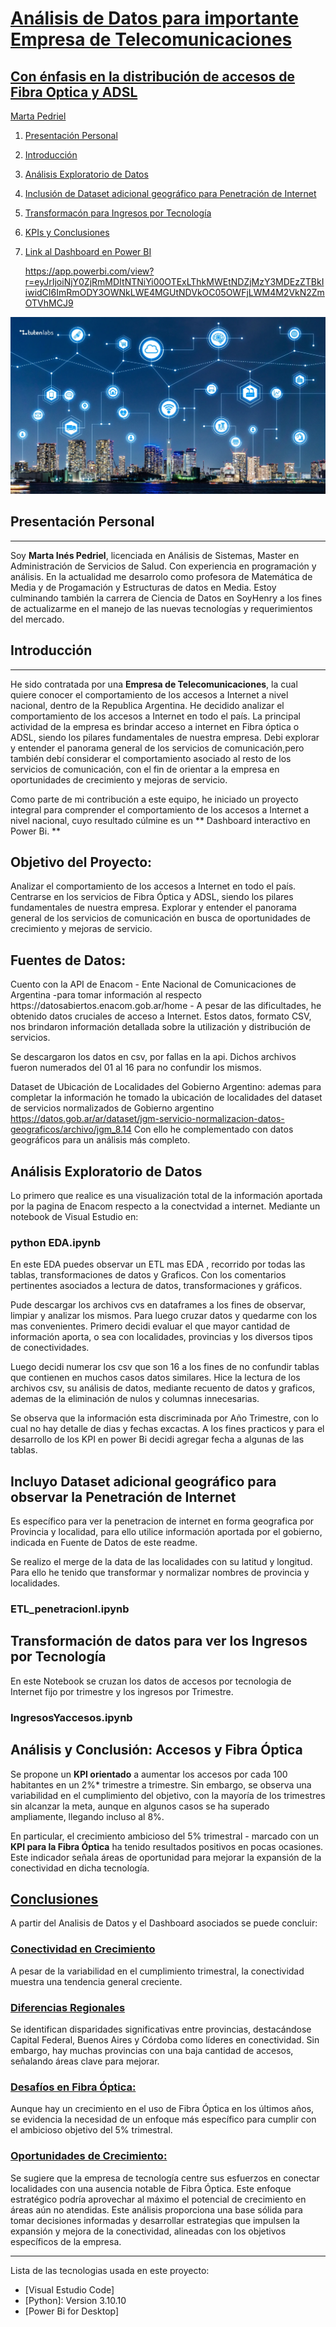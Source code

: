 # [Análisis de Datos para importante Empresa de Telecomunicaciones](#presentacion-info) 
## [Con énfasis en la distribución de accesos de Fibra Optica y ADSL](#presentacion-info) 
<div class="badge-base LI-profile-badge" data-locale="es_ES" data-size="medium" data-theme="dark" data-type="VERTICAL" data-vanity="marta-pedriel" data-version="v1"><a class="badge-base__link LI-simple-link" href="https://ar.linkedin.com/in/marta-pedriel?trk=profile-badge">Marta Pedriel</a></div>
              


1. [Presentación Personal](#presentacion-info)

2. [Introducción](#Comentarios-introductorios)

3. [Análisis Exploratorio de Datos](#ETL-EDA)

4. [Inclusión de Dataset adicional geográfico para Penetración de Internet](#ETL_penetracionI.ipynb)

5. [Transformacón para Ingresos por Tecnología](#IngresosYaccesos.ipynb)

6. [KPIs y Conclusiones](#Conclusiones)

7. [Link al Dashboard en Power BI](#Conclusiones)

    https://app.powerbi.com/view?r=eyJrIjoiNjY0ZjRmMDItNTNiYi00OTExLThkMWEtNDZjMzY3MDEzZTBkIiwidCI6ImRmODY3OWNkLWE4MGUtNDVkOC05OWFjLWM4M2VkN2ZmOTVhMCJ9



![Image text](data/Telecomunicaciones.webp)


## Presentación Personal
***
<p align="justify">
  
Soy **Marta Inés Pedriel**, licenciada en Análisis de Sistemas, Master en Administración de Servicios de Salud. Con experiencia en programación y análisis. En la actualidad me desarrolo como profesora de Matemática de Media y de Progamación y Estructuras de datos en Media.
Estoy culminando también la carrera de Ciencia de Datos en SoyHenry a los fines de actualizarme en el manejo de las nuevas tecnologías y requerimientos del mercado.


## Introducción
*** 

He sido contratada por una **Empresa de Telecomunicaciones**, la cual quiere conocer el comportamiento de los accesos a Internet a nivel nacional, dentro de la Republica Argentina. He decidido analizar el comportamiento de los accesos a Internet en todo el país.
La principal actividad de la empresa es brindar acceso a internet en Fibra óptica o ADSL,  siendo los pilares fundamentales de nuestra empresa.
Debi explorar y entender el panorama general de los servicios de comunicación,pero también debí considerar el comportamiento asociado al resto de los servicios de comunicación, con el fin de orientar a la empresa en oportunidades de crecimiento y mejoras de servicio.

Como parte de mi contribución a este equipo, he iniciado un proyecto integral para comprender el comportamiento de los accesos a Internet a nivel nacional, cuyo resultado cúlmine es un ** Dashboard interactivo en Power Bi. **

## Objetivo del Proyecto:

Analizar el comportamiento de los accesos a Internet en todo el país.
Centrarse en los servicios de Fibra Óptica y ADSL, siendo los pilares fundamentales de nuestra empresa.
Explorar y entender el panorama general de los servicios de comunicación en busca de oportunidades de crecimiento y mejoras de servicio.

## Fuentes de Datos:

<div class=text-justify> Cuento con la API de Enacom - Ente Nacional de Comunicaciones de Argentina -para tomar información al respecto https://datosabiertos.enacom.gob.ar/home - A pesar de las dificultades, he obtenido datos cruciales de acceso a Internet. Estos datos, formato CSV, nos brindaron información detallada sobre la utilización y distribución de servicios.

Se descargaron los datos en csv, por fallas en la api. Dichos archivos fueron numerados del 01 al 16 para no confundir los mismos.

Dataset de Ubicación de Localidades del Gobierno Argentino: ademas para completar la información he tomado la ubicación de localidades del dataset de servicios normalizados de Gobierno argentino https://datos.gob.ar/ar/dataset/jgm-servicio-normalizacion-datos-geograficos/archivo/jgm_8.14
Con ello he complementado con datos geográficos para un análisis más completo.

## Análisis Exploratorio de Datos

Lo primero que realice es una visualización total de la información aportada por la pagina de Enacom respecto a la conectvidad a internet. 
Mediante un notebook de Visual Estudio en:

### python EDA.ipynb 

En este EDA puedes observar un ETL mas EDA , recorrido por todas las tablas, transformaciones de datos y Graficos. Con los comentarios pertinentes asociados a lectura de datos, transformaciones y gráficos.

Pude descargar los archivos cvs en dataframes a los fines de observar, limpiar y analizar los mismos. Para luego cruzar datos y quedarme con los mas convenientes.
Primero decidi evaluar el que mayor cantidad de información aporta, o sea con localidades, provincias y los diversos tipos de conectividades.

Luego decidi numerar los csv que son 16 a los fines de no confundir tablas que contienen en muchos casos datos similares. 
Hice la lectura de los archivos csv, su análisis de datos, mediante recuento de datos y graficos, ademas de la eliminación de nulos y columnas innecesarias.

Se observa que la información esta discriminada por Año Trimestre, con lo cual no hay detalle de dias y fechas excactas. A los fines practicos y para el desarrollo de los KPI en power Bi decidi agregar fecha a algunas de las tablas.



## Incluyo Dataset adicional geográfico para observar la Penetración de Internet

Es específico para ver la penetracion de internet en forma geografica por Provincia y localidad, para ello utilice información aportada por el gobierno, indicada en Fuente de Datos de este readme.

Se realizo el merge de la data de las localidades con su latitud y longitud. Para ello he tenido que transformar y normalizar nombres de provincia y localidades.
### ETL_penetracionI.ipynb


## Transformación de datos para ver los Ingresos por Tecnología

En este Notebook se cruzan los datos de accesos por tecnologia de Internet fijo por trimestre y los ingresos por Trimestre.

### IngresosYaccesos.ipynb

## Análisis y Conclusión: Accesos y Fibra Óptica

Se propone un **KPI orientado** a aumentar los accesos por cada 100 habitantes  en un 2%* trimestre a trimestre. Sin embargo, se observa una variabilidad en el cumplimiento del objetivo, con la mayoría de los trimestres sin alcanzar la meta, aunque en algunos casos se ha superado ampliamente, llegando incluso al 8%.

En particular, el crecimiento ambicioso del 5% trimestral - marcado con un **KPI para la Fibra Óptica** ha tenido resultados positivos en pocas ocasiones. Este indicador señala áreas de oportunidad para mejorar la expansión de la conectividad en dicha tecnología.

## [**Conclusiones**](#presentacion-info)

A partir del Analisis de Datos y el Dashboard asociados se puede concluir:

### [**Conectividad en Crecimiento**](#presentacion-info)

A pesar de la variabilidad en el cumplimiento trimestral, la conectividad muestra una tendencia general creciente.

### [**Diferencias Regionales**](#presentacion-info)

Se identifican disparidades significativas entre provincias, destacándose Capital Federal, Buenos Aires y Córdoba como líderes en conectividad. Sin embargo, hay muchas provincias con una baja cantidad de accesos, señalando áreas clave para mejorar.

### [**Desafíos en Fibra Óptica:**](#presentacion-info)

Aunque hay un crecimiento en el uso de Fibra Óptica en los últimos años, se evidencia la necesidad de un enfoque más específico para cumplir con el ambicioso objetivo del 5% trimestral.

### [**Oportunidades de Crecimiento:**](#presentacion-info)

Se sugiere que la empresa de tecnología centre sus esfuerzos en conectar  localidades con una ausencia notable de Fibra Óptica. Este enfoque estratégico podría aprovechar al máximo el potencial de crecimiento en áreas aún no atendidas.
Este análisis proporciona una base sólida para tomar decisiones informadas y desarrollar estrategias que impulsen la expansión y mejora de la conectividad, alineadas con los objetivos específicos de la empresa.</p>







***
Lista de las tecnologias usada en este proyecto:
* [Visual Estudio Code]
* [Python]: Version 3.10.10
* [Power Bi for Desktop]
